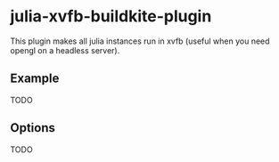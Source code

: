 # julia-xvfb-buildkite-plugin

This plugin makes all julia instances run in xvfb (useful when you need opengl on a headless server).

## Example

TODO

## Options

TODO